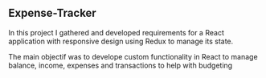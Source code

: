
## Expense-Tracker
In this project I gathered and developed requirements for a React application with responsive design using Redux to manage its state. 

The main objectif was to develope custom functionality in React to manage balance, income, expenses and transactions to help with budgeting


